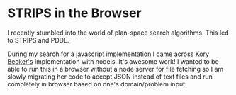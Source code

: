 # STRIPS in the Browser

I recently stumbled into the world of plan-space search algorithms. This led to STRIPS and PDDL.  

During my search for a javascript implementation I came across [Kory Becker's](https://github.com/primaryobjects/strips)
implementation with nodejs. It's awesome work! I wanted to be able to run this in a browser without a node server for file fetching so I am slowly migrating her code to accept JSON instead of text files and run completely in browser based on one's domain/problem input.